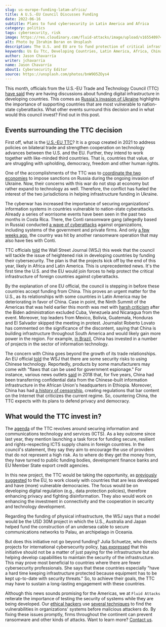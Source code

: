```yaml
---
slug: us-europe-funding-latam-africa/
title: A U.S.-EU Council Discusses Funding
date: 2022-06-16
subtitle: Plans to fund cybersecurity in Latin America and Africa
category: politics
tags: cybersecurity, risk
image: https://res.cloudinary.com/fluid-attacks/image/upload/v1655409747/blog/us-europe-funding-latam-africa/cover_funding.webp
alt: Photo by Ibrahim Boran on Unsplash
description: The U.S. and EU are to fund protection of critical infrastructure in foreign countries, lest China does it first.
keywords: Us Eu Ttc, Developing Countries, Latin America, Africa, China, Funding, Ukraine, Ethical Hacking, Pentesting
author: Jason Chavarría
writer: jchavarria
name: Jason Chavarría
about1: Cybersecurity Editor
source: https://unsplash.com/photos/bnW9O5ZOys4
---
```


This month,
officials from the U.S.-EU Trade and Technology Council (TTC)
[have said](https://www.wsj.com/articles/u-s-eu-plan-joint-foreign-aid-for-cybersecurity-to-counter-china-11655285401)
they are having discussions
about funding digital infrastructure in developing countries.
This comes as [Russia's invasion of Ukraine](../timeline-new-cyberwar/)
highlights the importance of supporting countries
that are most vulnerable to nation-state cyberattacks.
What other events surround this decision
and in what would this council invest?
Find out in this post.

## Events surrounding the TTC decision

First off,
what is the [U.S.-EU TTC](https://www.state.gov/u-s-eu-trade-and-technology-council-ttc/)?
It is a group created in 2021
to address policies on bilateral trade
and strengthen cooperation on technology advances
between the U.S. and the EU.
Further,
they intend to work together with like-minded third countries.
That is,
countries that value,
or are struggling with upholding,
democracy,
freedom
and other human rights.

One of the accomplishments of the TTC was to [coordinate the two economies](https://www.wsj.com/articles/u-s-eu-plan-joint-foreign-aid-for-cybersecurity-to-counter-china-11655285401)
to impose sanctions on Russia
during the ongoing invasion of Ukraine.
Now,
their concerns with this war do not stop at economy
but rather expand to technology as well.
Therefore,
the conflict has fueled the interest of the two jurisdictions
in helping infrastructure funding in Ukraine.

The cyberwar has increased the importance
of securing organizations' information systems
in countries vulnerable to nation-state cyberattacks.
Already a series of worrisome events have been seen
in the past two months in Costa Rica.
There,
the Conti ransomware gang
(allegedly based in Russia)
conducted [a wave of cyberattacks](../conti-gang-attacked-costa-rica/)
against organizations,
including systems of the government
and private firms.
And only [a few weeks ago](https://www.bleepingcomputer.com/news/security/costa-rica-s-public-health-agency-hit-by-hive-ransomware/),
the country was hit by another ransomware operation
that may also have ties with Conti.

TTC officials [told](https://www.wsj.com/articles/u-s-eu-plan-joint-foreign-aid-for-cybersecurity-to-counter-china-11655285401)
the Wall Street Journal (WSJ) this week
that the council will tackle the issue of heightened risk
in developing countries by funding their cybersecurity.
The plan is that the projects kick off by the end of this year,
likely in Africa and Latin America.
This is unprecedented news.
It's the first time the U.S. and the EU would join forces
to help protect the critical infrastructure of foreign countries
against cyberattacks.

By the explanation of one EU official,
the council is stepping in before these countries accept funding from China.
This proves an urgent matter for the U.S.,
as its relationships with some countries in Latin America may be deteriorating
in favor of China.
Case in point,
the Ninth Summit of the Americas
that was held earlier this month
was met with [harsh criticism](https://www.democracynow.org/2022/6/8/summit_of_the_americas_mexico_guatemala)
after the Biden administration excluded Cuba,
Venezuela
and Nicaragua
from the event.
Moreover,
top leaders from Mexico,
Bolivia,
Guatemala,
Honduras
and El Salvador skipped the meeting in protest.
Journalist Roberto Lovato has commented on the significance of the discontent,
saying that China is building infrastructure throughout South America
and would likely gain more power in the region.
For example,
[in Brazil](https://dialogochino.net/en/trade-investment/45887-chinese-investment-in-brazil/),
China has invested in a number of projects
in the sector of information technology.

<cta-banner
  buttontxt="Read more"
  link="/solutions/security-testing/"
  title="Get started with Fluid Attacks' Security Testing solution right now"
/>

The concern with China goes beyond the growth of its trade relationships.
An EU official [told](https://www.wsj.com/articles/u-s-eu-plan-joint-foreign-aid-for-cybersecurity-to-counter-china-11655285401)
the WSJ
that there are some security risks to using Chinese technology.
Reportedly,
products by some manufacturers may come
with "flaws that can be used for government espionage."
For instance,
various news outlets [said](https://ecfr.eu/publication/the-geopolitics-of-technology-how-the-eu-can-become-a-global-player/)
in 2018 that,
for five years,
China had been transferring confidential data
from the Chinese-built information infrastructure
in the African Union's headquarters in Ethiopia.
Moreover,
China has had [a history of censorship](https://foreignpolicy.com/2016/06/29/the-man-who-nailed-jello-to-the-wall-lu-wei-china-internet-czar-learns-how-to-tame-the-web/),
creating regulations
that bar content on the Internet
that criticizes the current regime.
So,
countering China,
the TTC expects with its plans to defend privacy and democracy.

## What would the TTC invest in?

The [agenda](https://www.whitehouse.gov/wp-content/uploads/2022/05/TTC-US-text-Final-May-14.pdf)
of the TTC revolves around securing information
and communications technology and services (ICTS).
As a key outcome since last year,
they mention launching a task force for funding secure,
resilient
and rights-respecting ICTS supply chains in foreign countries.
In the council's statement,
they say they aim to encourage the use of providers
that do not represent a high risk.
As to where do they get the money from,
they have turned to public funding bodies,
development finance banks
and EU Member State export credit agencies.

In this new project,
the TTC would be taking the opportunity,
as [previously suggested](https://ecfr.eu/publication/the-geopolitics-of-technology-how-the-eu-can-become-a-global-player/)
to the EU,
to work closely with countries that are less developed
and have (more) vulnerable democracies.
The focus would be on developing digital regulation
(e.g., data protection policies),
therefore enhancing privacy
and fighting disinformation.
They also would work on enhancing the investment in connectivity
and the cooperation in security
and technology development.

Regarding the funding of physical infrastructure,
the WSJ says
that a model would be the USD 30M project in which the U.S.,
Australia
and Japan
helped fund the construction
of an undersea cable to secure communications networks to Palau,
an archipelago in Oceania.

But does this initiative not go beyond funding?
Julia Schuetze,
who directs projects for international cybersecurity policy,
[has expressed](https://www.wsj.com/articles/u-s-eu-plan-joint-foreign-aid-for-cybersecurity-to-counter-china-11655285401)
that this initiative should not be a matter of just paying
for the infrastructure
but also helping develop capabilities
to maintain the security of the infrastructure.
This may prove most beneficial to countries
where there are fewer cybersecurity professionals.
She says
that these countries especially
"have a hard time keeping infrastructure protected
because equipment has to be kept up-to-date with security threats."
So,
to achieve their goals,
the TTC may have to sustain a long-lasting engagement with these countries.

Although this news sounds promising for the Americas,
we at `Fluid Attacks`
reiterate the importance of testing the security of systems
while they are being developed.
Our [ethical hackers](../../solutions/ethical-hacking/)
use [several techniques](../../product/)
to find the vulnerabilities in organizations' systems
before malicious attackers do.
By fixing these issues promptly,
firms throughout the continent can prevent ransomware
and other kinds of attacks.
Want to learn more?
[Contact us](../../contact-us/).
